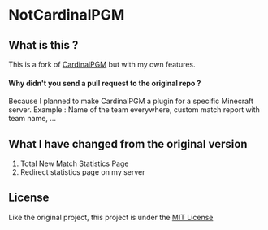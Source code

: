 NotCardinalPGM
======

What is this ?
------
This is a fork of [CardinalPGM](https://github.com/twizmwazin/CardinalPGM) but with my own features.

#### Why didn't you send a pull request to the original repo ?
Because I planned to make CardinalPGM a plugin for a specific Minecraft server.
Example : Name of the team everywhere, custom match report with team name, ...


What I have changed from the original version
------

1. Total New Match Statistics Page
2. Redirect statistics page on my server


License
------

Like the original project, this project is under the [MIT License](http://opensource.org/licenses/MIT)
